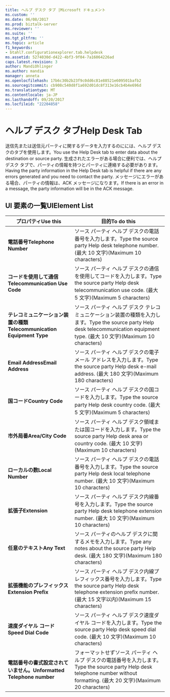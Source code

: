```yaml
---
title: ヘルプ デスク タブ |Microsoft ドキュメント
ms.custom: ''
ms.date: 06/08/2017
ms.prod: biztalk-server
ms.reviewer: ''
ms.suite: ''
ms.tgt_pltfrm: ''
ms.topic: article
f1_keywords:
- btahl7.configurationexplorer.tab.helpdesk
ms.assetid: 5274030d-d422-4bf3-9f04-7a16064226ad
caps.latest.revision: 3
author: MandiOhlinger
ms.author: mandia
manager: anneta
ms.openlocfilehash: 17b6c30b2b23f9c0dd6c81e88521e609501bafb2
ms.sourcegitcommit: cb908c540d8f1a692d01dc8f313e16cb4b4e696d
ms.translationtype: MT
ms.contentlocale: ja-JP
ms.lasthandoff: 09/20/2017
ms.locfileid: "22204858"
---
```

# <a name="help-desk-tab"></a><span data-ttu-id="21eb0-102">ヘルプ デスク タブ</span><span class="sxs-lookup"><span data-stu-id="21eb0-102">Help Desk Tab</span></span>
<span data-ttu-id="21eb0-103">送信先または送信元パーティに関するデータを入力するのにには、ヘルプ デスクのタブを使用します。</span><span class="sxs-lookup"><span data-stu-id="21eb0-103">You use the Help Desk tab to enter data about the destination or source party.</span></span> <span data-ttu-id="21eb0-104">生成されたエラーがある場合に便利では、ヘルプ デスク タブで、パーティの情報を持つとパーティに連絡する必要があります。</span><span class="sxs-lookup"><span data-stu-id="21eb0-104">Having the party information in the Help Desk tab is helpful if there are any errors generated and you need to contact the party.</span></span> <span data-ttu-id="21eb0-105">メッセージにエラーがある場合、パーティの情報は、ACK メッセージになります。</span><span class="sxs-lookup"><span data-stu-id="21eb0-105">If there is an error in a message, the party information will be in the ACK message.</span></span>  
  
## <a name="uielement-list"></a><span data-ttu-id="21eb0-106">UI 要素の一覧</span><span class="sxs-lookup"><span data-stu-id="21eb0-106">UIElement List</span></span>  
  
|<span data-ttu-id="21eb0-107">プロパティ</span><span class="sxs-lookup"><span data-stu-id="21eb0-107">Use this</span></span>|<span data-ttu-id="21eb0-108">目的</span><span class="sxs-lookup"><span data-stu-id="21eb0-108">To do this</span></span>|  
|--------------|----------------|  
|<span data-ttu-id="21eb0-109">**電話番号**</span><span class="sxs-lookup"><span data-stu-id="21eb0-109">**Telephone Number**</span></span>|<span data-ttu-id="21eb0-110">ソース パーティ ヘルプ デスクの電話番号を入力します。</span><span class="sxs-lookup"><span data-stu-id="21eb0-110">Type the source party Help desk telephone number.</span></span> <span data-ttu-id="21eb0-111">(最大 10 文字)</span><span class="sxs-lookup"><span data-stu-id="21eb0-111">(Maximum 10 characters)</span></span>|  
|<span data-ttu-id="21eb0-112">**コードを使用して通信**</span><span class="sxs-lookup"><span data-stu-id="21eb0-112">**Telecommunication Use Code**</span></span>|<span data-ttu-id="21eb0-113">ソース パーティ ヘルプ デスクの通信を使用してコードを入力します。</span><span class="sxs-lookup"><span data-stu-id="21eb0-113">Type the source party Help desk telecommunication use code.</span></span> <span data-ttu-id="21eb0-114">(最大 5 文字)</span><span class="sxs-lookup"><span data-stu-id="21eb0-114">(Maximum 5 characters)</span></span>|  
|<span data-ttu-id="21eb0-115">**テレコミュニケーション装置の種類**</span><span class="sxs-lookup"><span data-stu-id="21eb0-115">**Telecommunication Equipment Type**</span></span>|<span data-ttu-id="21eb0-116">ソース パーティ ヘルプ デスク テレコミュニケーション装置の種類を入力します。</span><span class="sxs-lookup"><span data-stu-id="21eb0-116">Type the source party Help desk telecommunication equipment type.</span></span> <span data-ttu-id="21eb0-117">(最大 10 文字)</span><span class="sxs-lookup"><span data-stu-id="21eb0-117">(Maximum 10 characters)</span></span>|  
|<span data-ttu-id="21eb0-118">**Email Address**</span><span class="sxs-lookup"><span data-stu-id="21eb0-118">**Email Address**</span></span>|<span data-ttu-id="21eb0-119">ソース パーティ ヘルプ デスクの電子メール アドレスを入力します。</span><span class="sxs-lookup"><span data-stu-id="21eb0-119">Type the source party Help desk e-mail address.</span></span> <span data-ttu-id="21eb0-120">(最大 180 文字)</span><span class="sxs-lookup"><span data-stu-id="21eb0-120">(Maximum 180 characters)</span></span>|  
|<span data-ttu-id="21eb0-121">**国コード**</span><span class="sxs-lookup"><span data-stu-id="21eb0-121">**Country Code**</span></span>|<span data-ttu-id="21eb0-122">ソース パーティ ヘルプ デスクの国コードを入力します。</span><span class="sxs-lookup"><span data-stu-id="21eb0-122">Type the source party Help desk country code.</span></span> <span data-ttu-id="21eb0-123">(最大 5 文字)</span><span class="sxs-lookup"><span data-stu-id="21eb0-123">(Maximum 5 characters)</span></span>|  
|<span data-ttu-id="21eb0-124">**市外局番**</span><span class="sxs-lookup"><span data-stu-id="21eb0-124">**Area/City Code**</span></span>|<span data-ttu-id="21eb0-125">ソース パーティ ヘルプ デスク領域または国コードを入力します。</span><span class="sxs-lookup"><span data-stu-id="21eb0-125">Type the source party Help desk area or country code.</span></span> <span data-ttu-id="21eb0-126">(最大 10 文字)</span><span class="sxs-lookup"><span data-stu-id="21eb0-126">(Maximum 10 characters)</span></span>|  
|<span data-ttu-id="21eb0-127">**ローカルの数**</span><span class="sxs-lookup"><span data-stu-id="21eb0-127">**Local Number**</span></span>|<span data-ttu-id="21eb0-128">ソース パーティ ヘルプ デスクの電話番号を入力します。</span><span class="sxs-lookup"><span data-stu-id="21eb0-128">Type the source party Help desk local telephone number.</span></span> <span data-ttu-id="21eb0-129">(最大 10 文字)</span><span class="sxs-lookup"><span data-stu-id="21eb0-129">(Maximum 10 characters)</span></span>|  
|<span data-ttu-id="21eb0-130">**拡張子**</span><span class="sxs-lookup"><span data-stu-id="21eb0-130">**Extension**</span></span>|<span data-ttu-id="21eb0-131">ソース パーティ ヘルプ デスク内線番号を入力します。</span><span class="sxs-lookup"><span data-stu-id="21eb0-131">Type the source party Help desk telephone extension number.</span></span> <span data-ttu-id="21eb0-132">(最大 10 文字)</span><span class="sxs-lookup"><span data-stu-id="21eb0-132">(Maximum 10 characters)</span></span>|  
|<span data-ttu-id="21eb0-133">**任意のテキスト**</span><span class="sxs-lookup"><span data-stu-id="21eb0-133">**Any Text**</span></span>|<span data-ttu-id="21eb0-134">ソース パーティのヘルプ デスクに関するメモを入力します。</span><span class="sxs-lookup"><span data-stu-id="21eb0-134">Type any notes about the source party Help desk.</span></span> <span data-ttu-id="21eb0-135">(最大 180 文字)</span><span class="sxs-lookup"><span data-stu-id="21eb0-135">(Maximum 180 characters)</span></span>|  
|<span data-ttu-id="21eb0-136">**拡張機能のプレフィックス**</span><span class="sxs-lookup"><span data-stu-id="21eb0-136">**Extension Prefix**</span></span>|<span data-ttu-id="21eb0-137">ソース パーティ ヘルプ デスク内線プレフィックス番号を入力します。</span><span class="sxs-lookup"><span data-stu-id="21eb0-137">Type the source party Help desk telephone extension prefix number.</span></span> <span data-ttu-id="21eb0-138">(最大 15 文字以内)</span><span class="sxs-lookup"><span data-stu-id="21eb0-138">(Maximum 15 characters)</span></span>|  
|<span data-ttu-id="21eb0-139">**速度ダイヤル コード**</span><span class="sxs-lookup"><span data-stu-id="21eb0-139">**Speed Dial Code**</span></span>|<span data-ttu-id="21eb0-140">ソース パーティ ヘルプ デスク速度ダイヤル コードを入力します。</span><span class="sxs-lookup"><span data-stu-id="21eb0-140">Type the source party Help desk speed dial code.</span></span> <span data-ttu-id="21eb0-141">(最大 10 文字)</span><span class="sxs-lookup"><span data-stu-id="21eb0-141">(Maximum 10 characters)</span></span>|  
|<span data-ttu-id="21eb0-142">**電話番号の書式設定されていません。**</span><span class="sxs-lookup"><span data-stu-id="21eb0-142">**Unformatted Telephone number**</span></span>|<span data-ttu-id="21eb0-143">フォーマットせずソース パーティ ヘルプ デスクの電話番号を入力します。</span><span class="sxs-lookup"><span data-stu-id="21eb0-143">Type the source party Help desk telephone number without formatting.</span></span> <span data-ttu-id="21eb0-144">(最大 20 文字)</span><span class="sxs-lookup"><span data-stu-id="21eb0-144">(Maximum 20 characters)</span></span>|
